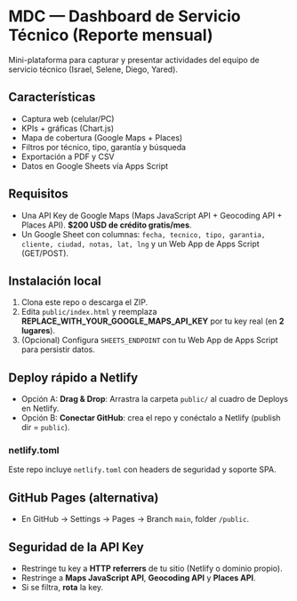 # MDC — Dashboard de Servicio Técnico (Reporte mensual)

Mini-plataforma para capturar y presentar actividades del equipo de servicio técnico (Israel, Selene, Diego, Yared).

## Características
- Captura web (celular/PC)
- KPIs + gráficas (Chart.js)
- Mapa de cobertura (Google Maps + Places)
- Filtros por técnico, tipo, garantía y búsqueda
- Exportación a PDF y CSV
- Datos en Google Sheets vía Apps Script

## Requisitos
- Una API Key de Google Maps (Maps JavaScript API + Geocoding API + Places API). **$200 USD de crédito gratis/mes**.
- Un Google Sheet con columnas: `fecha, tecnico, tipo, garantia, cliente, ciudad, notas, lat, lng` y un Web App de Apps Script (GET/POST).

## Instalación local
1. Clona este repo o descarga el ZIP.
2. Edita `public/index.html` y reemplaza **REPLACE_WITH_YOUR_GOOGLE_MAPS_API_KEY** por tu key real (en **2 lugares**).
3. (Opcional) Configura `SHEETS_ENDPOINT` con tu Web App de Apps Script para persistir datos.

## Deploy rápido a Netlify
- Opción A: **Drag & Drop**: Arrastra la carpeta `public/` al cuadro de Deploys en Netlify.
- Opción B: **Conectar GitHub**: crea el repo y conéctalo a Netlify (publish dir = `public`).

### netlify.toml
Este repo incluye `netlify.toml` con headers de seguridad y soporte SPA.

## GitHub Pages (alternativa)
- En GitHub → Settings → Pages → Branch `main`, folder `/public`.

## Seguridad de la API Key
- Restringe tu key a **HTTP referrers** de tu sitio (Netlify o dominio propio).
- Restringe a **Maps JavaScript API**, **Geocoding API** y **Places API**.
- Si se filtra, **rota** la key.

